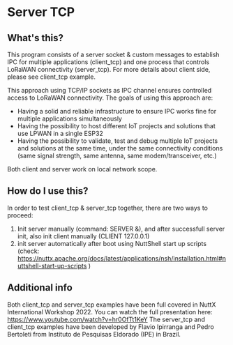 # Server TCP

## What's this?

This program consists of a server socket & custom messages to establish IPC for multiple applications (client_tcp) and one process that controls LoRaWAN connectivity (server_tcp). 
For more details about client side, please see client_tcp example.

This approach using TCP/IP sockets as IPC channel ensures controlled access to LoRaWAN connectivity.
The goals of using this approach are:

* Having a solid and reliable infrastructure to ensure IPC works fine for multiple applications simultaneously
* Having the possibility to host different IoT projects and solutions that use LPWAN in a single ESP32 
* Having the possibility to validate, test and debug multiple IoT projects and solutions at the same time, under the same connectivity conditions (same signal strength, same antenna, same modem/transceiver, etc.)

Both client and server work on local network scope.


## How do I use this?
 
In order to test client_tcp & server_tcp together, there are two ways to proceed:

1) Init server manually (command: SERVER &), and after successfull server init, also init client manually (CLIENT 127.0.0.1)
2) init server automatically after boot using NuttShell start up scripts (check: https://nuttx.apache.org/docs/latest/applications/nsh/installation.html#nuttshell-start-up-scripts )

## Additional info

Both client_tcp and server_tcp examples have been full covered in NuttX International Workshop 2022. You can watch the full presentation here: https://www.youtube.com/watch?v=hr0OfTt1KeY
The server_tcp and client_tcp examples have been developed by Flavio Ipirranga and Pedro Bertoleti from Instituto de Pesquisas Eldorado (IPE) in Brazil.